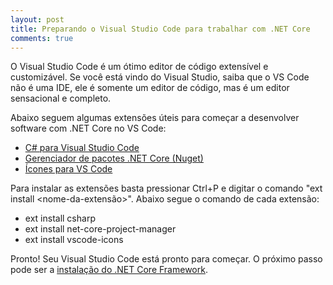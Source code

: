 ```yaml
---
layout: post
title: Preparando o Visual Studio Code para trabalhar com .NET Core
comments: true
---
```


O Visual Studio Code é um ótimo editor de código extensível e customizável. Se você está vindo do Visual Studio, saiba que o VS Code não é uma IDE, ele é somente um editor de código, mas é um editor sensacional e completo.

Abaixo seguem algumas extensões úteis para começar a desenvolver software com .NET Core no VS Code:

* [C# para Visual Studio Code](https://marketplace.visualstudio.com/items?itemName=ms-vscode.csharp)
* [Gerenciador de pacotes .NET Core (Nuget)](https://marketplace.visualstudio.com/items?itemName=ksubedi.net-core-project-manager)
* [Ícones para VS Code](https://marketplace.visualstudio.com/items?itemName=robertohuertasm.vscode-icons)

Para instalar as extensões basta pressionar Ctrl+P e digitar o comando "ext install <nome-da-extensão>". Abaixo segue o comando de cada extensão:

* ext install csharp
* ext install net-core-project-manager
* ext install vscode-icons

Pronto! Seu Visual Studio Code está pronto para começar. O próximo passo pode ser a <a href="https://www.microsoft.com/net/download/core#/sdk/current" target="_blank">instalação do .NET Core Framework</a>.




